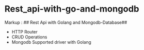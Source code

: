 # Rest_api-with-go-and-mongodb

Markup :  ## Rest Api with Golang and Mongodb-Database##
* HTTP Router
* CRUD Operations
* Mongodb Supported driver with Golang
